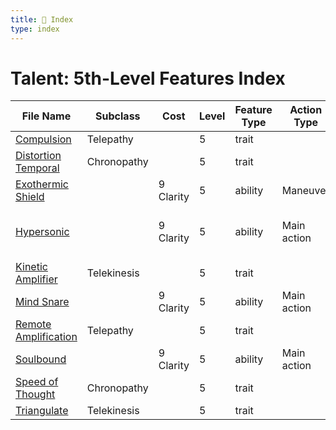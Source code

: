```yaml
---
title: 📑 Index
type: index
---
```


# Talent: 5th-Level Features Index

| File Name                                         | Subclass    | Cost      | Level | Feature Type | Action Type | Distance            | Target                 |
| ------------------------------------------------- | ----------- | --------- | ----- | ------------ | ----------- | ------------------- | ---------------------- |
| [Compulsion](../Compulsion)                       | Telepathy   |           | 5     | trait        |             |                     |                        |
| [Distortion Temporal](../Distortion%20Temporal)   | Chronopathy |           | 5     | trait        |             |                     |                        |
| [Exothermic Shield](../Exothermic%20Shield)       |             | 9 Clarity | 5     | ability      | Maneuver    | Ranged 10           | Self or one ally       |
| [Hypersonic](../Hypersonic)                       |             | 9 Clarity | 5     | ability      | Main action | 5 x 2 line within 1 | Each enemy in the area |
| [Kinetic Amplifier](../Kinetic%20Amplifier)       | Telekinesis |           | 5     | trait        |             |                     |                        |
| [Mind Snare](../Mind%20Snare)                     |             | 9 Clarity | 5     | ability      | Main action | Ranged 10           | One creature           |
| [Remote Amplification](../Remote%20Amplification) | Telepathy   |           | 5     | trait        |             |                     |                        |
| [Soulbound](../Soulbound)                         |             | 9 Clarity | 5     | ability      | Main action | Ranged 10           | Two enemies            |
| [Speed of Thought](../Speed%20of%20Thought)       | Chronopathy |           | 5     | trait        |             |                     |                        |
| [Triangulate](../Triangulate)                     | Telekinesis |           | 5     | trait        |             |                     |                        |
